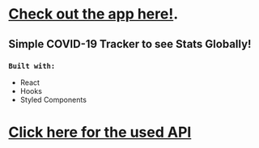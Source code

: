 # [Check out the app here!](https://erase2020.com/).

## Simple COVID-19 Tracker to see Stats Globally!

### `Built with:`

- React
- Hooks
- Styled Components

# [Click here for the used API](httpds://covid19api.com)
